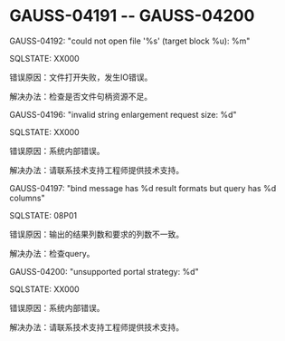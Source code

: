 # GAUSS-04191 -- GAUSS-04200<a name="ZH-CN_TOPIC_0302072620"></a>

GAUSS-04192: "could not open file '%s' \(target block %u\): %m"

SQLSTATE: XX000

错误原因：文件打开失败，发生IO错误。

解决办法：检查是否文件句柄资源不足。

GAUSS-04196: "invalid string enlargement request size: %d"

SQLSTATE: XX000

错误原因：系统内部错误。

解决办法：请联系技术支持工程师提供技术支持。

GAUSS-04197: "bind message has %d result formats but query has %d columns"

SQLSTATE: 08P01

错误原因：输出的结果列数和要求的列数不一致。

解决办法：检查query。

GAUSS-04200: "unsupported portal strategy: %d"

SQLSTATE: XX000

错误原因：系统内部错误。

解决办法：请联系技术支持工程师提供技术支持。

